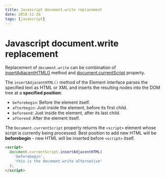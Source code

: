 ```yaml
---
title: Javascript document.write replacement
date: 2018-11-26
tags: [javascript]
---
```


# Javascript document.write replacement

Replacement of `document.write` can be combination of [insertAdjacentHTML()](https://developer.mozilla.org/en-US/docs/Web/API/Element/insertAdjacentHTML) method and [document.currentScript](https://developer.mozilla.org/en-US/docs/Web/API/Document/currentScript) property.

The `insertAdjacentHTML()` method of the Element interface parses the specified text as HTML or XML and inserts the resulting nodes into the DOM tree at a **specified position**: 

 - `beforebegin`: Before the element itself.
 - `afterbegin`: Just inside the element, before its first child.
 - `beforeend`: Just inside the element, after its last child.
 - `afterend`: After the element itself.

The `Document.currentScript` property returns the `<script>` element whose script is currently being processed. Best position to add new HTML will be **beforebegin** - new HTML will be inserted before `<script>` itself.

```html
<script>
  document.currentScript.insertAdjacentHTML(
    'beforebegin', 
    'this is the document.write alternative'
  );
</script>
```
